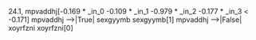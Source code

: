 24.1, mpvaddhj[-0.169 * _in_0 -0.109 * _in_1 -0.979 * _in_2 -0.177 * _in_3  < -0.171]
mpvaddhj -->|True| sexgyymb
sexgyymb[1]
mpvaddhj -->|False| xoyrfzni
xoyrfzni[0]

